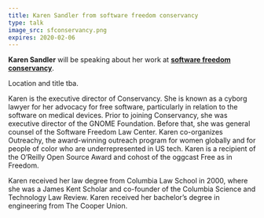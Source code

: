 ```yaml
---
title: Karen Sandler from software freedom conservancy
type: talk
image_src: sfconservancy.png
expires: 2020-02-06
---
```


**Karen Sandler** will be speaking about her work at [**software freedom conservancy**](https://sfconservancy.org/).

Location and title tba.

Karen is the executive director of Conservancy. She is known as a cyborg lawyer for her advocacy for free software, particularly in relation to the software on medical devices. Prior to joining Conservancy, she was executive director of the GNOME Foundation. Before that, she was general counsel of the Software Freedom Law Center. Karen co-organizes Outreachy, the award-winning outreach program for women globally and for people of color who are underrepresented in US tech. Karen is a recipient of the O’Reilly Open Source Award and cohost of the oggcast Free as in Freedom.

Karen received her law degree from Columbia Law School in 2000, where she was a James Kent Scholar and co-founder of the Columbia Science and Technology Law Review. Karen received her bachelor’s degree in engineering from The Cooper Union.
